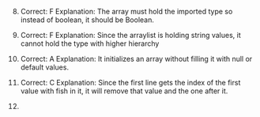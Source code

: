 8.
	Correct: F 
	Explanation: The array must hold the imported type so instead of boolean, it should be Boolean.
	
9.
	Correct: F
	Explanation: Since the arraylist is holding string values, it cannot hold the type with higher hierarchy
	
20.
	Correct: A
	Explanation: It initializes an array without filling it with null or default values.
	
23.
	Correct: C
	Explanation: Since the first line gets the index of the first value with fish in it, it will remove that value and the one after it.

28.
```java
	

```